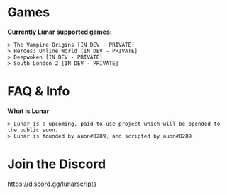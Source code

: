 # Games

**Currently Lunar supported games:**

    > The Vampire Origins [IN DEV - PRIVATE]
    > Heroes: Online World [IN DEV - PRIVATE]
    > Deepwoken [IN DEV - PRIVATE]
    > South London 2 [IN DEV - PRIVATE]
    
# FAQ & Info

**What is Lunar**

    > Lunar is a upcoming, paid-to-use project which will be opended to the public soon.
    > Lunar is founded by auon#0289, and scripted by auon#0289
    
# Join the Discord

https://discord.gg/lunarscripts
